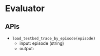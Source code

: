 # Evaluator

## APIs

- `load_testbed_trace_by_episode(episode)`
    - input: episode (string)
    - output: 
